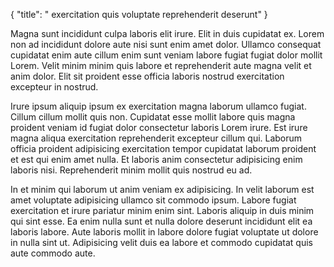{
  "title": " exercitation quis voluptate reprehenderit deserunt"
}

Magna sunt incididunt culpa laboris elit irure. Elit in duis cupidatat ex. Lorem non ad incididunt dolore aute nisi sunt enim amet dolor. Ullamco consequat cupidatat enim aute cillum enim sunt veniam labore fugiat fugiat dolor mollit Lorem. Velit minim minim quis labore et reprehenderit aute magna velit et anim dolor. Elit sit proident esse officia laboris nostrud exercitation excepteur in nostrud.

Irure ipsum aliquip ipsum ex exercitation magna laborum ullamco fugiat. Cillum cillum mollit quis non. Cupidatat esse mollit labore quis magna proident veniam id fugiat dolor consectetur laboris Lorem irure. Est irure magna aliqua exercitation reprehenderit excepteur cillum qui. Laborum officia proident adipisicing exercitation tempor cupidatat laborum proident et est qui enim amet nulla. Et laboris anim consectetur adipisicing enim laboris nisi. Reprehenderit minim mollit quis nostrud eu ad.

In et minim qui laborum ut anim veniam ex adipisicing. In velit laborum est amet voluptate adipisicing ullamco sit commodo ipsum. Labore fugiat exercitation et irure pariatur minim enim sint. Laboris aliquip in duis minim qui sint esse. Ea enim nulla sunt et nulla dolore deserunt incididunt elit ea laboris labore. Aute laboris mollit in labore dolore fugiat voluptate ut dolore in nulla sint ut. Adipisicing velit duis ea labore et commodo cupidatat quis aute commodo aute.